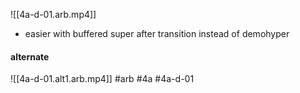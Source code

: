 

![[4a-d-01.arb.mp4]]
- easier with buffered super after transition instead of demohyper


#### alternate
![[4a-d-01.alt1.arb.mp4]]
#arb #4a #4a-d-01

